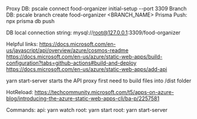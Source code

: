 Proxy DB: pscale connect food-organizer initial-setup --port 3309
Branch DB: pscale branch create food-organizer <BRANCH_NAME>
Prisma Push: npx prisma db push

DB local connection string: mysql://root@127.0.0.1:3309/food-organizer

Helpful links:
https://docs.microsoft.com/en-us/javascript/api/overview/azure/cosmos-readme
https://docs.microsoft.com/en-us/azure/static-web-apps/build-configuration?tabs=github-actions#build-and-deploy
https://docs.microsoft.com/en-us/azure/static-web-apps/add-api

yarn start-server starts the API proxy
first need to build files into /dist folder

HotReload: https://techcommunity.microsoft.com/t5/apps-on-azure-blog/introducing-the-azure-static-web-apps-cli/ba-p/2257581

Commands:
api: yarn watch
root: yarn start
root: yarn start-server
